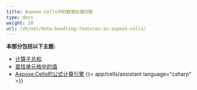 ```yaml
---
title: Aspose.Cells中的数据处理功能
type: docs
weight: 10
url: /zh/net/data-handling-features-in-aspose-cells/
---
```


 **本部分包括以下主题:** 
- [计算子总和](/cells/zh/net/calculate-sub-totals/)
- [查找单元格中的值](/cells/zh/net/find-value-in-cells/)
- [Aspose.Cells的公式计算引擎](/cells/zh/net/formula-calculation-engine-in-aspose-cells/)
{{< app/cells/assistant language="csharp" >}}
